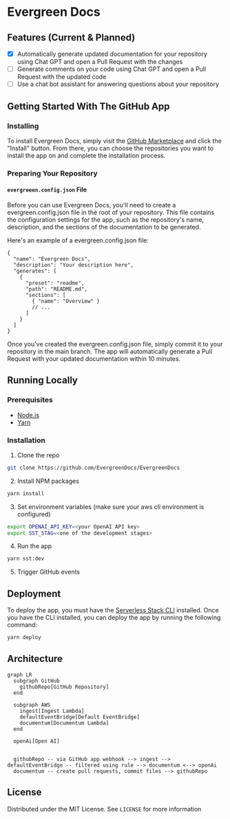 # Evergreen Docs

## Features (Current & Planned)

- [x] Automatically generate updated documentation for your repository using Chat GPT and open a Pull Request with the changes
- [ ] Generate comments on your code using Chat GPT and open a Pull Request with the updated code
- [ ] Use a chat bot assistant for answering questions about your repository

## Getting Started With The GitHub App

### Installing

To install Evergreen Docs, simply visit the [GitHub Marketplace](https://github.com/apps/evergreen-docs) and click the "Install" button. From there, you can choose the repositories you want to install the app on and complete the installation process.

### Preparing Your Repository

#### `evergreeen.config.json` File

Before you can use Evergreen Docs, you'll need to create a evergreen.config.json file in the root of your repository. This file contains the configuration settings for the app, such as the repository's name, description, and the sections of the documentation to be generated.

Here's an example of a evergreen.config.json file:

```jsonc
{
  "name": "Evergreen Docs",
  "description": "Your description here",
  "generates": [
    {
      "preset": "readme",
      "path": "README.md",
      "sections": [
        { "name": "Overview" }
        // ...
      ]
    }
  ]
}
```

Once you've created the evergreen.config.json file, simply commit it to your repository in the main branch. The app will automatically generate a Pull Request with your updated documentation within 10 minutes.

## Running Locally

### Prerequisites

- [Node.js](https://nodejs.org/en/)
- [Yarn](https://yarnpkg.com/)

### Installation

1. Clone the repo

```sh
git clone https://github.com/EvergreenDocs/EvergreenDocs
```

2. Install NPM packages

```sh
yarn install
```

3. Set environment variables (make sure your aws cli environment is configured)

```sh
export OPENAI_API_KEY=<your OpenAI API key>
export SST_STAG=<one of the development stages>
```

4. Run the app

```sh
yarn sst:dev
```

5. Trigger GitHub events

## Deployment

To deploy the app, you must have the [Serverless Stack CLI](https://serverless-stack.com/) installed. Once you have the CLI installed, you can deploy the app by running the following command:

```sh
yarn deploy
```

## Architecture

```mermaid
graph LR
  subgraph GitHub
    githubRepo[GitHub Repository]
  end

  subgraph AWS
    ingest[Ingest Lambda]
    defaultEventBridge[Default EventBridge]
    documentum[Documentum Lambda]
  end

  openAi[Open AI]


  githubRepo -- via GitHub app webhook --> ingest --> defaultEventBridge -- filtered using rule --> documentum <--> openAi
  documentum -- create pull requests, commit files --> githubRepo
```

## License

Distributed under the MIT License. See `LICENSE` for more information
